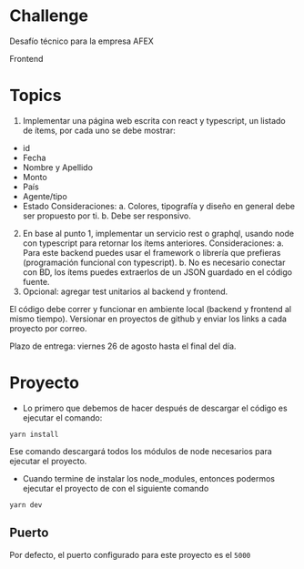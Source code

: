 # Challenge

Desafío técnico para la empresa AFEX

Frontend

# Topics
1. Implementar una página web escrita con react y typescript, un listado de ítems, por cada uno se debe mostrar:
- id
- Fecha
- Nombre y Apellido
- Monto
- País
- Agente/tipo
- Estado
Consideraciones:
a. Colores, tipografía y diseño en general debe ser propuesto por ti.
b. Debe ser responsivo.
2. En base al punto 1, implementar un servicio rest o graphql, usando node con typescript para retornar los ítems anteriores.
Consideraciones:
a. Para este backend puedes usar el framework o librería que prefieras (programación funcional con typescript).
b. No es necesario conectar con BD, los ítems puedes extraerlos de un JSON guardado en el código fuente.
3. Opcional: agregar test unitarios al backend y frontend.

El código debe correr y funcionar en ambiente local (backend y frontend al mismo tiempo). Versionar en proyectos de github y enviar los links a cada proyecto por correo.

Plazo de entrega: viernes 26 de agosto hasta el final del día.

# Proyecto

* Lo primero que debemos de hacer después de descargar el código es ejecutar el comando:

```
yarn install
```
Ese comando descargará todos los módulos de node necesarios para ejecutar el proyecto.


* Cuando termine de instalar los node_modules, entonces podermos ejecutar el proyecto de con el siguiente comando

```
yarn dev
```

## Puerto
Por defecto, el puerto configurado para este proyecto es el ```5000```
